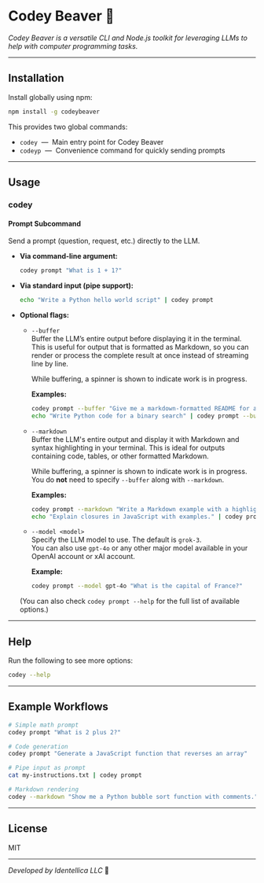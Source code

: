 # Codey Beaver 🦫

_Codey Beaver is a versatile CLI and Node.js toolkit for leveraging LLMs to help
with computer programming tasks._

---

## Installation

Install globally using npm:

```sh
npm install -g codeybeaver
```

This provides two global commands:

- `codey` &nbsp;—&nbsp; Main entry point for Codey Beaver
- `codeyp` &nbsp;—&nbsp; Convenience command for quickly sending prompts

---

## Usage

### **codey**

#### Prompt Subcommand

Send a prompt (question, request, etc.) directly to the LLM.

- **Via command-line argument:**

  ```sh
  codey prompt "What is 1 + 1?"
  ```

- **Via standard input (pipe support):**

  ```sh
  echo "Write a Python hello world script" | codey prompt
  ```

- **Optional flags:**

  - `--buffer`  
    Buffer the LLM’s entire output before displaying it in the terminal.  
    This is useful for output that is formatted as Markdown, so you can render
    or process the complete result at once instead of streaming line by line.

    While buffering, a spinner is shown to indicate work is in progress.

    **Examples:**

    ```sh
    codey prompt --buffer "Give me a markdown-formatted README for a math library"
    echo "Write Python code for a binary search" | codey prompt --buffer
    ```

  - `--markdown`  
    Buffer the LLM's entire output and display it with Markdown and syntax
    highlighting in your terminal. This is ideal for outputs containing code,
    tables, or other formatted Markdown.

    While buffering, a spinner is shown to indicate work is in progress.  
    You do **not** need to specify `--buffer` along with `--markdown`.

    **Examples:**

    ```sh
    codey prompt --markdown "Write a Markdown example with a highlighted Python code block."
    echo "Explain closures in JavaScript with examples." | codey prompt --markdown
    ```

  - `--model <model>`  
    Specify the LLM model to use. The default is `grok-3`.  
    You can also use `gpt-4o` or any other major model available in your OpenAI
    account or xAI account.

    **Example:**

    ```sh
    codey prompt --model gpt-4o "What is the capital of France?"
    ```

  (You can also check `codey prompt --help` for the full list of available
  options.)

---

## Help

Run the following to see more options:

```sh
codey --help
```

---

## Example Workflows

```sh
# Simple math prompt
codey prompt "What is 2 plus 2?"

# Code generation
codey prompt "Generate a JavaScript function that reverses an array"

# Pipe input as prompt
cat my-instructions.txt | codey prompt

# Markdown rendering
codey --markdown "Show me a Python bubble sort function with comments."
```

---

## License

MIT

---

_Developed by Identellica LLC_ 🦫
